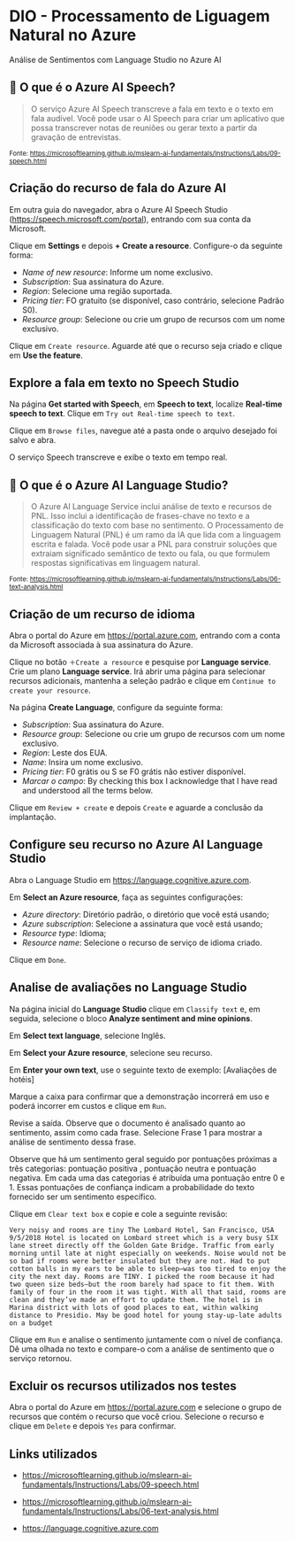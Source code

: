 # DIO - Processamento de Liguagem Natural no Azure
Análise de Sentimentos com Language Studio no Azure AI

## 🔎 O que é o Azure AI Speech?	

>O serviço Azure AI Speech transcreve a fala em texto e o texto em fala audível. Você pode usar o AI Speech para criar um aplicativo que possa transcrever notas de reuniões ou gerar texto a partir da gravação de entrevistas.

<sub>Fonte: <https://microsoftlearning.github.io/mslearn-ai-fundamentals/Instructions/Labs/09-speech.html></sub>


## Criação do recurso de fala do Azure AI

Em outra guia do navegador, abra o Azure AI Speech Studio (https://speech.microsoft.com/portal), entrando com sua conta da Microsoft.

Clique em **Settings** e depois **+ Create a resource**. Configure-o da seguinte forma:
- *Name of new resource*: Informe um nome exclusivo.
- *Subscription*: Sua assinatura do Azure.
- *Region*: Selecione uma região suportada.
- *Pricing tier*: FO gratuito (se disponível, caso contrário, selecione Padrão S0).
- *Resource group*: Selecione ou crie um grupo de recursos com um nome exclusivo.

Clique em ```Create resource```. Aguarde até que o recurso seja criado e clique em **Use the feature**.

## Explore a fala em texto no Speech Studio
Na página **Get started with Speech**, em **Speech to text**, localize **Real-time speech to text**. Clique em `Try out Real-time speech to text`.

Clique em `Browse files`, navegue até a pasta onde o arquivo desejado foi salvo e abra.

O serviço Speech transcreve e exibe o texto em tempo real.

## 🔎 O que é o Azure AI Language Studio?

>O Azure AI Language Service inclui análise de texto e recursos de PNL. Isso inclui a identificação de frases-chave no texto e a classificação do texto com base no sentimento. O Processamento de Linguagem Natural (PNL) é um ramo da IA ​​que lida com a linguagem escrita e falada. Você pode usar a PNL para construir soluções que extraiam significado semântico de texto ou fala, ou que formulem respostas significativas em linguagem natural.

<sub>Fonte: <https://microsoftlearning.github.io/mslearn-ai-fundamentals/Instructions/Labs/06-text-analysis.html></sub>

## Criação de um recurso de idioma

Abra o portal do Azure em https://portal.azure.com, entrando com a conta da Microsoft associada à sua assinatura do Azure.

Clique no botão ```＋Create a resource``` e pesquise por **Language service**. Crie um plano **Language service**. Irá abrir uma página para selecionar recursos adicionais, mantenha a seleção padrão e clique em ```Continue to create your resource```.

Na página **Create Language**, configure da seguinte forma:
- *Subscription*: Sua assinatura do Azure.
- *Resource group*: Selecione ou crie um grupo de recursos com um nome exclusivo.
- *Region*: Leste dos EUA.
- *Name*: Insira um nome exclusivo.
- *Pricing tier*: F0 grátis ou S se F0 grátis não estiver disponível.
- *Marcar o campo*: By checking this box I acknowledge that I have read and understood all the terms below.

Clique em ```Review + create``` e depois ```Create``` e aguarde a conclusão da implantação.

## Configure seu recurso no Azure AI Language Studio
Abra o Language Studio em https://language.cognitive.azure.com.

Em **Select an Azure resource**, faça as seguintes configurações:
- *Azure directory*: Diretório padrão, o diretório que você está usando;
- *Azure subscription*: Selecione a assinatura que você está usando;
- *Resource type*: Idioma;
- *Resource name*: Selecione o recurso de serviço de idioma criado.

Clique em `Done`.

## Analise de avaliações no Language Studio

Na página inicial do **Language Studio** clique em ```Classify text``` e, em seguida, selecione o bloco **Analyze sentiment and mine opinions**.

Em **Select text language**, selecione Inglês.

Em **Select your Azure resource**, selecione seu recurso.

Em **Enter your own text**, use o seguinte texto de exemplo: [Avaliações de hotéis]

Marque a caixa para confirmar que a demonstração incorrerá em uso e poderá incorrer em custos e clique em ```Run```.

Revise a saída. Observe que o documento é analisado quanto ao sentimento, assim como cada frase. Selecione Frase 1 para mostrar a análise de sentimento dessa frase.

Observe que há um sentimento geral seguido por pontuações próximas a três categorias: pontuação positiva , pontuação neutra e pontuação negativa. Em cada uma das categorias é atribuída uma pontuação entre 0 e 1. Essas pontuações de confiança indicam a probabilidade do texto fornecido ser um sentimento específico.

Clique em ```Clear text box``` e copie e cole a seguinte revisão:

```
Very noisy and rooms are tiny The Lombard Hotel, San Francisco, USA 9/5/2018 Hotel is located on Lombard street which is a very busy SIX lane street directly off the Golden Gate Bridge. Traffic from early morning until late at night especially on weekends. Noise would not be so bad if rooms were better insulated but they are not. Had to put cotton balls in my ears to be able to sleep–was too tired to enjoy the city the next day. Rooms are TINY. I picked the room because it had two queen size beds–but the room barely had space to fit them. With family of four in the room it was tight. With all that said, rooms are clean and they’ve made an effort to update them. The hotel is in Marina district with lots of good places to eat, within walking distance to Presidio. May be good hotel for young stay-up-late adults on a budget
```

Clique em ```Run``` e analise o sentimento juntamente com o nível de confiança. Dê uma olhada no texto e compare-o com a análise de sentimento que o serviço retornou.


## Excluir os recursos utilizados nos testes

Abra o portal do Azure em https://portal.azure.com e selecione o grupo de recursos que contém o recurso que você criou.
Selecione o recurso e clique em ```Delete``` e depois ```Yes``` para confirmar.




## Links utilizados

- https://microsoftlearning.github.io/mslearn-ai-fundamentals/Instructions/Labs/09-speech.html

- https://microsoftlearning.github.io/mslearn-ai-fundamentals/Instructions/Labs/06-text-analysis.html

- https://language.cognitive.azure.com

